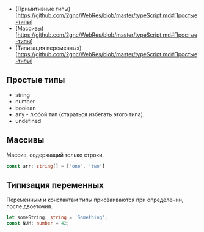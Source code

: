 * (Примитивные типы)[https://github.com/2gnc/WebRes/blob/master/typeScript.md#Простые-типы]
* (Массивы)[https://github.com/2gnc/WebRes/blob/master/typeScript.md#Простые-типы]
* (Типизация переменных)[https://github.com/2gnc/WebRes/blob/master/typeScript.md#Простые-типы]

## Простые типы
* string
* number
* boolean
* any - любой тип (стараться избегать этого типа). 
* undefined

## Массивы
Массив, содержащий только строки.
```typescript 
const arr: string[] = ['one', 'two']
```

## Типизация переменных
Переменным и константам типы присваиваются при определении, после двоеточия.

```typescript
let someString: string = 'Something';
const NUM: number = 42;
```
